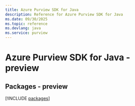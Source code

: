 ```yaml
---
title: Azure Purview SDK for Java
description: Reference for Azure Purview SDK for Java
ms.date: 09/30/2025
ms.topic: reference
ms.devlang: java
ms.service: purview
---
```

# Azure Purview SDK for Java - preview
## Packages - preview
[!INCLUDE [packages](purview-index.md)]